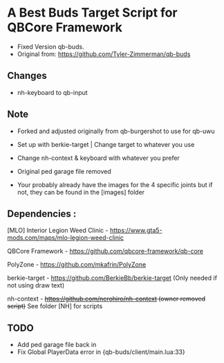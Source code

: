 # A Best Buds Target Script for QBCore Framework

- Fixed Version qb-buds.
- Original from: https://github.com/Tyler-Zimmerman/qb-buds
## Changes
- nh-keyboard to qb-input

## Note

- Forked and adjusted originally from qb-burgershot to use for qb-uwu

- Set up with berkie-target | Change target to whatever you use

- Change nh-context & keyboard with whatever you prefer

- Original ped garage file removed

- Your probably already have the images for the 4 specific joints but if not, they can be found in the [images] folder

## Dependencies :

[MLO] Interior Legion Weed Clinic - https://www.gta5-mods.com/maps/mlo-legion-weed-clinic

QBCore Framework - https://github.com/qbcore-framework/qb-core

PolyZone - https://github.com/mkafrin/PolyZone

berkie-target - https://github.com/BerkieBb/berkie-target (Only needed if not using draw text)

nh-context - ~~https://github.com/nerohiro/nh-context (owner removed script)~~ See folder [NH] for scripts


## TODO

- Add ped garage file back in
- Fix Global PlayerData error in {qb-buds/client/main.lua:33}
